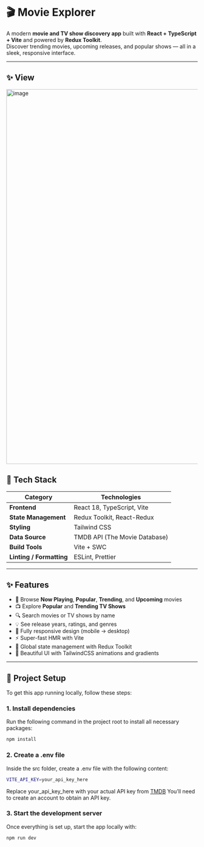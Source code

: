 # 🎬 Movie Explorer

A modern **movie and TV show discovery app** built with **React + TypeScript + Vite** and powered by **Redux Toolkit**.  
Discover trending movies, upcoming releases, and popular shows — all in a sleek, responsive interface.

---

## ✨ View

<img width="1919" height="984" alt="image" src="https://github.com/user-attachments/assets/e993d69a-2a68-4e09-ba23-39dc3e53b23a" />


## 🚀 Tech Stack

| Category | Technologies |
|-----------|---------------|
| **Frontend** | React 18, TypeScript, Vite |
| **State Management** | Redux Toolkit, React-Redux |
| **Styling** | Tailwind CSS |
| **Data Source** | TMDB API (The Movie Database) |
| **Build Tools** | Vite + SWC |
| **Linting / Formatting** | ESLint, Prettier |

---

## ✨ Features

- 🎥 Browse **Now Playing**, **Popular**, **Trending**, and **Upcoming** movies  
- 📺 Explore **Popular** and **Trending TV Shows**  
- 🔍 Search movies or TV shows by name  
- 💡 See release years, ratings, and genres  
- 🧩 Fully responsive design (mobile → desktop)  
- ⚡️ Super-fast HMR with Vite  
- 🧠 Global state management with Redux Toolkit  
- 💅 Beautiful UI with TailwindCSS animations and gradients  

---

## 📂 Project Setup

To get this app running locally, follow these steps:

### 1. Install dependencies

Run the following command in the project root to install all necessary packages:

```bash
npm install
```

### 2. Create a .env file

Inside the src folder, create a .env file with the following content:

```bash
VITE_API_KEY=your_api_key_here
```
Replace your_api_key_here with your actual API key from [TMDB](https://www.themoviedb.org/) You’ll need to create an account to obtain an API key.

### 3. Start the development server

Once everything is set up, start the app locally with:

```bash
npm run dev
```

